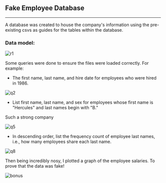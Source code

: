 
## Fake Employee Database
---

A database was created to house the company's information using the pre-existing csvs as guides for the tables within the database. 

### Data model:
![r1](output_images/RDiagram.png)

Some queries were done to ensure the files were loaded correctly. For example:
- The first name, last name, and hire date for employees who were hired in 1986.

![q2](output_images/2.png)

- List first name, last name, and sex for employees whose first name is "Hercules" and last names begin with "B."

Such a strong company

![q5](output_images/5.png)

- In descending order, list the frequency count of employee last names, i.e., how many employees share each last name.

![q8](output_images/8.png)

Then being incredibly nosy, I plotted a graph of the employee salaries. To prove that the data was fake!

![bonus](output_images/salary_title_bar.png)
